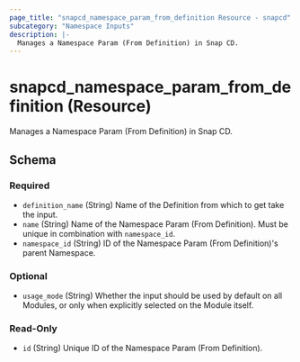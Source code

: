 ```yaml
---
page_title: "snapcd_namespace_param_from_definition Resource - snapcd"
subcategory: "Namespace Inputs"
description: |-
  Manages a Namespace Param (From Definition) in Snap CD.
---
```


# snapcd_namespace_param_from_definition (Resource)

Manages a Namespace Param (From Definition) in Snap CD.




<!-- schema generated by tfplugindocs -->
## Schema

### Required

- `definition_name` (String) Name of the Definition from which to get take the input.
- `name` (String) Name of the Namespace Param (From Definition).  Must be unique in combination with `namespace_id`.
- `namespace_id` (String) ID of the Namespace Param (From Definition)'s parent Namespace.

### Optional

- `usage_mode` (String) Whether the input should be used by default on all Modules, or only when explicitly selected on the Module itself.

### Read-Only

- `id` (String) Unique ID of the Namespace Param (From Definition).
